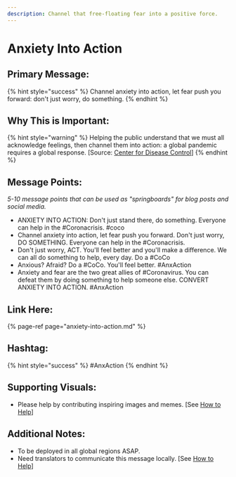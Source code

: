 ```yaml
---
description: Channel that free-floating fear into a positive force.
---
```


# Anxiety Into Action

## Primary Message:

{% hint style="success" %}
Channel anxiety into action, let fear push you forward: don't just worry, do something.
{% endhint %}

## Why This is Important:

{% hint style="warning" %}
Helping the public understand that we must all acknowledge feelings, then channel them into action: a global pandemic requires a global response. \[Source: [Center for Disease Control](https://www.cdc.gov/flu/pandemic-resources/pdf/pandemic-influenza-strategy-2005.pdf)\]
{% endhint %}

## Message Points:

_5-10 message points that can be used as "springboards" for blog posts and social media._

* ANXIETY INTO ACTION: Don't just stand there, do something. Everyone can help in the \#Coronacrisis. \#coco
* Channel anxiety into action, let fear push you forward. Don't just worry, DO SOMETHING. Everyone can help in the \#Coronacrisis.
* Don't just worry, ACT. You'll feel better and you'll make a difference. We can all do something to help, every day. Do a \#CoCo
* Anxious? Afraid? Do a \#CoCo. You'll feel better. \#AnxAction
* Anxiety and fear are the two great allies of \#Coronavirus. You can defeat them by doing something to help someone else. CONVERT ANXIETY INTO ACTION. \#AnxAction

## Link Here:

{% page-ref page="anxiety-into-action.md" %}

## Hashtag:

{% hint style="success" %}
\#AnxAction
{% endhint %}

## Supporting Visuals:

* Please help by contributing inspiring images and memes. \[See [How to Help](../how-to-help.md)\]

## Additional Notes:

* To be deployed in all global regions ASAP.
* Need translators to communicate this message locally. \[See [How to Help](../how-to-help.md)\]

